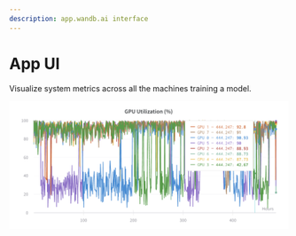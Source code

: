 ```yaml
---
description: app.wandb.ai interface
---
```


# App UI

Visualize system metrics across all the machines training a model.

![](../.gitbook/assets/image%20%2836%29.png)




